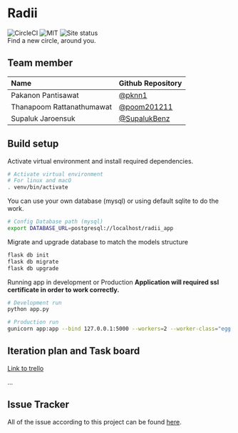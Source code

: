 # Radii

![CircleCI](https://img.shields.io/circleci/project/github/pknn1/radii.svg)
![MIT](https://img.shields.io/github/license/mashape/apistatus.svg)
![Site status](https://img.shields.io/website-up-down-green-red/http/www.devinpeace.com.svg?label=my-website)  
Find a new circle, around you.

## Team member
| Name | Github Repository |
|:--|:--|
|Pakanon Pantisawat| [@pknn1](https://github.com/pknn1)
|Thanapoom Rattanathumawat| [@poom201211](https://github.com/poom201211)
|Supaluk Jaroensuk| [@SupalukBenz](https://github.com/SupalukBenz)


## Build setup

Activate virtual environment and install required dependencies.
```sh
# Activate virtual environment
# For linux and macO
. venv/bin/activate

```
You can use your own database (mysql) or using default sqlite to do the work.
```sh
# Config Database path (mysql)
export DATABASE_URL=postgresql://localhost/radii_app
```

Migrate and upgrade database to match the models structure
```sh
flask db init
flask db migrate
flask db upgrade
```

Running app in development or Production
**Application will required ssl certificate in order to work correctly.**
```sh
# Development run
python app.py

# Production run
gunicorn app:app --bind 127.0.0.1:5000 --workers=2 --worker-class="egg:meinheld#gunicorn_worker"
```



## Iteration plan and Task board
[Link to trello](https://trello.com/b/MqvcS352)

...

## Issue Tracker
All of the issue according to this project can be found [here](https://github.com/pknn1/radii/issues).
